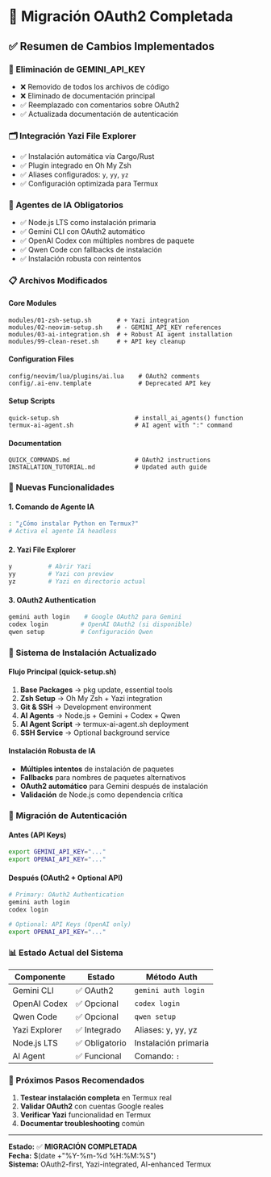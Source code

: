 # 🔄 Migración OAuth2 Completada

## ✅ Resumen de Cambios Implementados

### 🔑 Eliminación de GEMINI_API_KEY
- ❌ Removido de todos los archivos de código
- ❌ Eliminado de documentación principal
- ✅ Reemplazado con comentarios sobre OAuth2
- ✅ Actualizada documentación de autenticación

### 🗂️ Integración Yazi File Explorer
- ✅ Instalación automática vía Cargo/Rust
- ✅ Plugin integrado en Oh My Zsh
- ✅ Aliases configurados: `y`, `yy`, `yz`
- ✅ Configuración optimizada para Termux

### 🤖 Agentes de IA Obligatorios
- ✅ Node.js LTS como instalación primaria
- ✅ Gemini CLI con OAuth2 automático
- ✅ OpenAI Codex con múltiples nombres de paquete
- ✅ Qwen Code con fallbacks de instalación
- ✅ Instalación robusta con reintentos

### 📋 Archivos Modificados

#### Core Modules
```
modules/01-zsh-setup.sh       # + Yazi integration
modules/02-neovim-setup.sh    # - GEMINI_API_KEY references  
modules/03-ai-integration.sh  # + Robust AI agent installation
modules/99-clean-reset.sh     # + API key cleanup
```

#### Configuration Files
```
config/neovim/lua/plugins/ai.lua    # OAuth2 comments
config/.ai-env.template             # Deprecated API key
```

#### Setup Scripts
```
quick-setup.sh                     # install_ai_agents() function
termux-ai-agent.sh                 # AI agent with ":" command
```

#### Documentation
```
QUICK_COMMANDS.md                  # OAuth2 instructions
INSTALLATION_TUTORIAL.md           # Updated auth guide
```

### 🔧 Nuevas Funcionalidades

#### 1. Comando de Agente IA
```bash
: "¿Cómo instalar Python en Termux?"
# Activa el agente IA headless
```

#### 2. Yazi File Explorer
```bash
y          # Abrir Yazi
yy         # Yazi con preview
yz         # Yazi en directorio actual
```

#### 3. OAuth2 Authentication
```bash
gemini auth login    # Google OAuth2 para Gemini
codex login         # OpenAI OAuth2 (si disponible)
qwen setup          # Configuración Qwen
```

### 🎯 Sistema de Instalación Actualizado

#### Flujo Principal (quick-setup.sh)
1. **Base Packages** → pkg update, essential tools
2. **Zsh Setup** → Oh My Zsh + Yazi integration  
3. **Git & SSH** → Development environment
4. **AI Agents** → Node.js + Gemini + Codex + Qwen
5. **AI Agent Script** → termux-ai-agent.sh deployment
6. **SSH Service** → Optional background service

#### Instalación Robusta de IA
- **Múltiples intentos** de instalación de paquetes
- **Fallbacks** para nombres de paquetes alternativos
- **OAuth2 automático** para Gemini después de instalación
- **Validación** de Node.js como dependencia crítica

### 🔐 Migración de Autenticación

#### Antes (API Keys)
```bash
export GEMINI_API_KEY="..."
export OPENAI_API_KEY="..."
```

#### Después (OAuth2 + Optional API)
```bash
# Primary: OAuth2 Authentication
gemini auth login
codex login

# Optional: API Keys (OpenAI only)  
export OPENAI_API_KEY="..."
```

### 📊 Estado Actual del Sistema

| Componente | Estado | Método Auth |
|------------|--------|-------------|
| Gemini CLI | ✅ OAuth2 | `gemini auth login` |
| OpenAI Codex | ✅ Opcional | `codex login` |
| Qwen Code | ✅ Opcional | `qwen setup` |
| Yazi Explorer | ✅ Integrado | Aliases: y, yy, yz |
| Node.js LTS | ✅ Obligatorio | Instalación primaria |
| AI Agent | ✅ Funcional | Comando: `:` |

### 🚀 Próximos Pasos Recomendados

1. **Testear instalación completa** en Termux real
2. **Validar OAuth2** con cuentas Google reales  
3. **Verificar Yazi** funcionalidad en Termux
4. **Documentar troubleshooting** común

---

**Estado:** ✅ **MIGRACIÓN COMPLETADA**  
**Fecha:** $(date +"%Y-%m-%d %H:%M:%S")  
**Sistema:** OAuth2-first, Yazi-integrated, AI-enhanced Termux